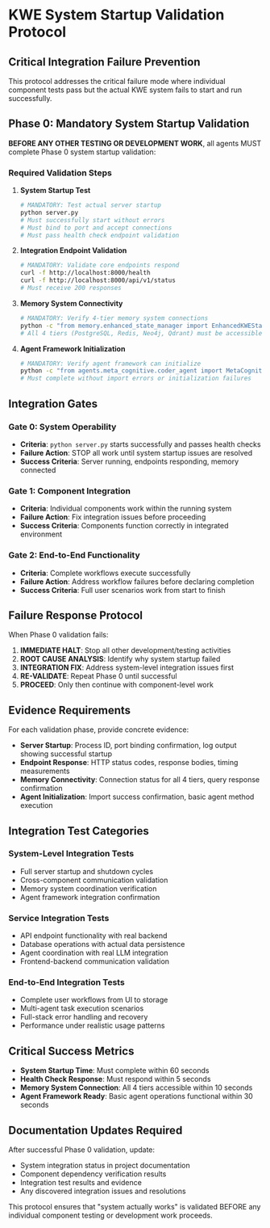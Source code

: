 # KWE System Startup Validation Protocol

## Critical Integration Failure Prevention

This protocol addresses the critical failure mode where individual component tests pass but the actual KWE system fails to start and run successfully.

## Phase 0: Mandatory System Startup Validation

**BEFORE ANY OTHER TESTING OR DEVELOPMENT WORK**, all agents MUST complete Phase 0 system startup validation:

### Required Validation Steps

1. **System Startup Test**
   ```bash
   # MANDATORY: Test actual server startup
   python server.py
   # Must successfully start without errors
   # Must bind to port and accept connections
   # Must pass health check endpoint validation
   ```

2. **Integration Endpoint Validation**
   ```bash
   # MANDATORY: Validate core endpoints respond
   curl -f http://localhost:8000/health
   curl -f http://localhost:8000/api/v1/status
   # Must receive 200 responses
   ```

3. **Memory System Connectivity**
   ```bash
   # MANDATORY: Verify 4-tier memory system connections
   python -c "from memory.enhanced_state_manager import EnhancedKWEStateManager; import asyncio; asyncio.run(EnhancedKWEStateManager().verify_connections())"
   # All 4 tiers (PostgreSQL, Redis, Neo4j, Qdrant) must be accessible
   ```

4. **Agent Framework Initialization**
   ```bash
   # MANDATORY: Verify agent framework can initialize
   python -c "from agents.meta_cognitive.coder_agent import MetaCognitiveCoderAgent; print('Agent initialization successful')"
   # Must complete without import errors or initialization failures
   ```

## Integration Gates

### Gate 0: System Operability
- **Criteria**: `python server.py` starts successfully and passes health checks
- **Failure Action**: STOP all work until system startup issues are resolved
- **Success Criteria**: Server running, endpoints responding, memory connected

### Gate 1: Component Integration
- **Criteria**: Individual components work within the running system
- **Failure Action**: Fix integration issues before proceeding
- **Success Criteria**: Components function correctly in integrated environment

### Gate 2: End-to-End Functionality
- **Criteria**: Complete workflows execute successfully
- **Failure Action**: Address workflow failures before declaring completion
- **Success Criteria**: Full user scenarios work from start to finish

## Failure Response Protocol

When Phase 0 validation fails:

1. **IMMEDIATE HALT**: Stop all other development/testing activities
2. **ROOT CAUSE ANALYSIS**: Identify why system startup failed
3. **INTEGRATION FIX**: Address system-level integration issues first
4. **RE-VALIDATE**: Repeat Phase 0 until successful
5. **PROCEED**: Only then continue with component-level work

## Evidence Requirements

For each validation phase, provide concrete evidence:

- **Server Startup**: Process ID, port binding confirmation, log output showing successful startup
- **Endpoint Response**: HTTP status codes, response bodies, timing measurements
- **Memory Connectivity**: Connection status for all 4 tiers, query response confirmation
- **Agent Initialization**: Import success confirmation, basic agent method execution

## Integration Test Categories

### System-Level Integration Tests
- Full server startup and shutdown cycles
- Cross-component communication validation
- Memory system coordination verification
- Agent framework integration confirmation

### Service Integration Tests
- API endpoint functionality with real backend
- Database operations with actual data persistence
- Agent coordination with real LLM integration
- Frontend-backend communication validation

### End-to-End Integration Tests
- Complete user workflows from UI to storage
- Multi-agent task execution scenarios
- Full-stack error handling and recovery
- Performance under realistic usage patterns

## Critical Success Metrics

- **System Startup Time**: Must complete within 60 seconds
- **Health Check Response**: Must respond within 5 seconds
- **Memory System Connection**: All 4 tiers accessible within 10 seconds
- **Agent Framework Ready**: Basic agent operations functional within 30 seconds

## Documentation Updates Required

After successful Phase 0 validation, update:
- System integration status in project documentation
- Component dependency verification results
- Integration test results and evidence
- Any discovered integration issues and resolutions

This protocol ensures that "system actually works" is validated BEFORE any individual component testing or development work proceeds.